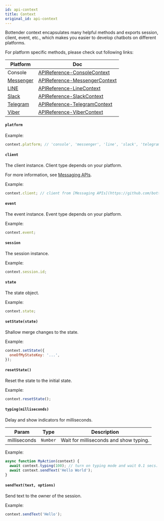 ```yaml
---
id: api-context
title: Context
original_id: api-context
---
```


Bottender context encapsulates many helpful methods and exports session, client, event, etc., which makes you easier to develop chatbots on different platforms.

For platform specific methods, please check out following links:

| Platform                                | Doc                                                    |
| --------------------------------------- | ------------------------------------------------------ |
| Console                                 | [APIReference-ConsoleContext](api-console-context)     |
| [Messenger](https://www.messenger.com/) | [APIReference-MessengerContext](api-messenger-context) |
| [LINE](https://line.me/)                | [APIReference-LineContext](api-line-context)           |
| [Slack](https://slack.com/)             | [APIReference-SlackContext](api-slack-context)         |
| [Telegram](https://telegram.org/)       | [APIReference-TelegramContext](api-telegram-context)   |
| [Viber](https://www.viber.com/)         | [APIReference-ViberContext](api-viber-context)         |

#### `platform`

Example:

```js
context.platform; // 'console', 'messenger', 'line', 'slack', 'telegram', 'viber'...
```

#### `client`

The client instance. Client type depends on your platform.

For more information, see [Messaging APIs](https://github.com/bottenderjs/messaging-apis).

Example:

```js
context.client; // client from [Messaging APIs](https://github.com/bottenderjs/messaging-apis)
```

#### `event`

The event instance. Event type depends on your platform.

Example:

```js
context.event;
```

#### `session`

The session instance.

Example:

```js
context.session.id;
```

#### `state`

The state object.

Example:

```js
context.state;
```

#### `setState(state)`

Shallow merge changes to the state.

Example:

```js
context.setState({
  oneOfMyStateKey: '...',
});
```

#### `resetState()`

Reset the state to the initial state.

Example:

```js
context.resetState();
```

#### `typing(milliseconds)`

Delay and show indicators for milliseconds.

| Param        | Type     | Description                            |
| ------------ | -------- | -------------------------------------- |
| milliseconds | `Number` | Wait for milliseconds and show typing. |

Example:

```js
async function MyAction(context) {
  await context.typing(100); // turn on typing mode and wait 0.1 secs.
  await context.sendText('Hello World');
}
```

#### `sendText(text, options)`

Send text to the owner of the session.

Example:

```js
context.sendText('Hello');
```
